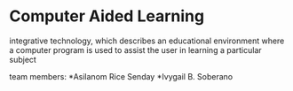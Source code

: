 # Computer Aided Learning


integrative technology, which describes an educational environment where a computer program is used to assist the user in learning a particular subject


team members:
*Asilanom Rice Senday
*Ivygail B. Soberano
